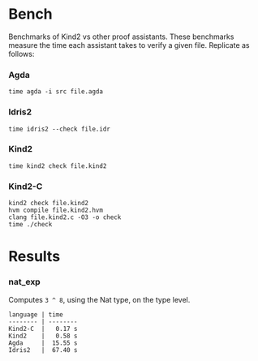 Bench
=====

Benchmarks of Kind2 vs other proof assistants. These benchmarks measure the time
each assistant takes to verify a given file. Replicate as follows:

### Agda

```
time agda -i src file.agda
```

### Idris2

```
time idris2 --check file.idr
```

### Kind2

```
time kind2 check file.kind2
```

### Kind2-C

```
kind2 check file.kind2
hvm compile file.kind2.hvm
clang file.kind2.c -O3 -o check
time ./check
```

Results
=======

### nat_exp

Computes `3 ^ 8`, using the Nat type, on the type level.

```
language | time
-------- | --------
Kind2-C  |   0.17 s
Kind2    |   0.58 s
Agda     |  15.55 s
Idris2   |  67.40 s
```
